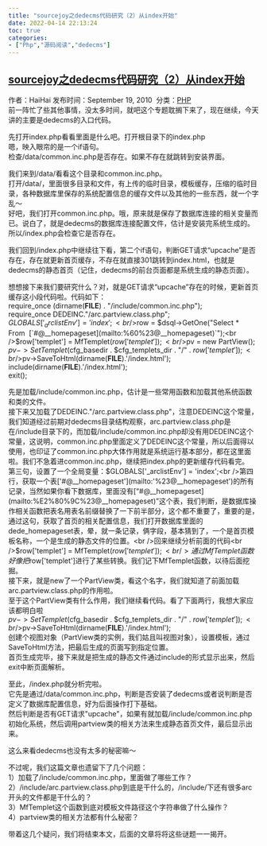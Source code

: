 ```yaml
---
title: "sourcejoy之dedecms代码研究（2）从index开始"
date: 2022-04-14 22:13:24
toc: true
categories:
- ["Php","源码阅读","dedecms"]
---
```


## [sourcejoy之dedecms代码研究（2）从index开始](http://www.sourcejoy.com/php_dev/sourcejoy-dedecms-from-index.html)
作者：HaiHai  发布时间：September 19, 2010  分类：[PHP](http://www.sourcejoy.com/category/php_dev/)<br />前一阵忙了些其他事情，没太多时间，就吧这个专题耽搁下来了，现在继续，今天讲的主要是dedecms的入口代码。

先打开index.php看看里面是什么吧。打开根目录下的index.php<br />嗯，映入眼帘的是一个if语句。<br />检查/data/common.inc.php是否存在。如果不存在就跳转到安装界面。

我们来到/data/看看这个目录和common.inc.php。<br />打开/data/，里面很多目录和文件，有上传的临时目录，模板缓存，压缩的临时目录，各种数据库里保存的系统配置信息的缓存文件以及其他的一些东西，就一个字乱～<br />好吧，我们打开common.inc.php。哦，原来就是保存了数据库连接的相关变量而已。说白了，就是dedecms的数据库连接配置文件，估计是安装完系统生成的。所以/index.php会检查它是否存在。

我们回到/index.php中继续往下看，第二个if语句，判断GET请求“upcache”是否存在，存在就更新首页缓存，不存在就直接301跳转到index.html，也就是dedecms的静态首页（记住，dedecms的前台页面都是系统生成的静态页面）。

想想接下来我们要研究什么？对，就是GET请求“upcache”存在的时候，更新首页缓存这小段代码啦。代码如下：<br />require_once (dirname(__FILE__) . "/include/common.inc.php");<br />require_once DEDEINC."/arc.partview.class.php";<br />$GLOBALS['_arclistEnv'] = 'index';<br />$row = $dsql->GetOne("Select * From  [`#@__homepageset](mailto:%60%23@__homepageset)`");<br />$row['templet'] = MfTemplet($row['templet']);<br />$pv = new PartView();<br />$pv->SetTemplet($cfg_basedir . $cfg_templets_dir . "/" . $row['templet']);<br />$pv->SaveToHtml(dirname(__FILE__).'/index.html');<br />include(dirname(__FILE__).'/index.html');<br />exit();

先是加载/include/common.inc.php，估计是一些常用函数和加载其他系统函数和类的文件。<br />接下来又加载了DEDEINC."/arc.partview.class.php"，注意DEDEINC这个常量，我们知道经过前期对dedecms目录结构观察，arc.partview.class.php是在/include目录下的，而加载/include/common.inc.php却没有用DEDEINC这个常量，这说明，common.inc.php里面定义了DEDEINC这个常量，所以后面得以使用，也印证了common.inc.php大体作用就是系统运行基本部分，都在这里面啦。我们不急着进common.inc.php，继续把index.php的更新缓存代码看完。<br />第三句，设置了一个全局变量：$GLOBALS['_arclistEnv'] = 'index';<br />第四行，获取一个表['#@__homepageset'](mailto:'%23@__homepageset')的所有记录，当然如果你看下数据库，里面没有[“#@__homepageset](mailto:%E2%80%9C%23@__homepageset)”这个表，我们判断，是数据库操作相关函数把表名用表名前缀替换了一下前半部分，这个都不重要了，重要的是，通过这句，获取了首页的相关配置信息，我们打开数据库里面的dede_homepageset表，晕，就一条记录，俩字段，基本猜到了，一个是首页模板名称，一个是生成的静态文件的位置。<br />回来继续分析前面的代码<br />$row['templet'] = MfTemplet($row['templet']);<br />通过MfTemplet函数好像把$row['templet']进行了某些转换。我们记下MfTemplet函数，以待后面挖掘。<br />接下来，就是new了一个PartView类，看这个名字，我们就知道了前面加载arc.partview.class.php的作用啦。<br />至于这个PartView类有什么作用，我们继续看代码。看了下面两行，我想大家应该都明白啦<br />$pv->SetTemplet($cfg_basedir . $cfg_templets_dir . "/" . $row['templet']);<br />$pv->SaveToHtml(dirname(__FILE__).'/index.html');<br />创建个视图对象（PartView类的实例，我们姑且叫视图对象），设置模板，通过SaveToHtml方法，把最后生成的页面写到指定位置。<br />首页生成完毕，接下来就是把生成的静态文件通过include的形式显示出来，然后exit中断页面解析。

至此，/index.php就分析完啦。<br />它先是通过/data/common.inc.php，判断是否安装了dedecms或者说判断是否定义了数据库配置信息，好为后面操作打下基础。<br />然后判断是否有GET请求"upcache"，如果有就加载/include/common.inc.php初始化系统，然后调用partview类的相关方法来生成静态首页文件，最后显示出来。

这么来看dedecms也没有太多的秘密嘛～

不过呢，我们这篇文章也遗留下了几个问题：<br />1）加载了/include/common.inc.php，里面做了哪些工作？<br />2）/include/arc.partview.class.php到底是干什么的，/include/下还有很多arc开头的文件都是干什么的？<br />3）MfTemplet这个函数到底对模板文件路径这个字符串做了什么操作？<br />4）partview类的相关方法都有什么秘密？

带着这几个疑问，我们将结束本文，后面的文章将将这些谜题一一揭开。

